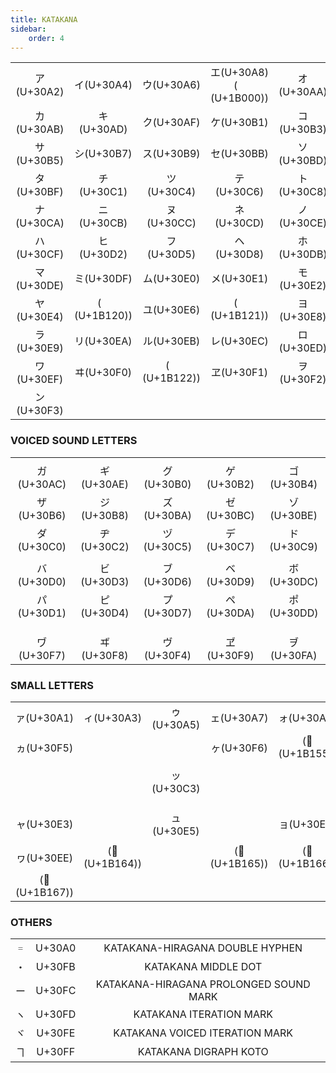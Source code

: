 ```yaml
---
title: KATAKANA
sidebar:
    order: 4
---
```


<link rel="preconnect" href="https://fonts.googleapis.com">
<link rel="preconnect" href="https://fonts.gstatic.com" crossorigin>
<link href="https://fonts.googleapis.com/css2?family=Noto+Serif+Hentaigana:wght@200..900&display=swap" rel="stylesheet">
<style>
.hentaigana {
  font-family: "Noto Serif Hentaigana", serif;
  font-optical-sizing: auto;
  font-style: normal;
}
</style>

||||||
|:---:|:---:|:---:|:---:|:---:|
|&#x30A2;(U+30A2)|&#x30A4;(U+30A4)|&#x30A6;(U+30A6)|&#x30A8;(U+30A8)<br>(<span class="hentaigana">&#x1B000;</span>(U+1B000))|&#x30AA;(U+30AA)|
|&#x30AB;(U+30AB)|&#x30AD;(U+30AD)|&#x30AF;(U+30AF)|&#x30B1;(U+30B1)|&#x30B3;(U+30B3)|
|&#x30B5;(U+30B5)|&#x30B7;(U+30B7)|&#x30B9;(U+30B9)|&#x30BB;(U+30BB)|&#x30BD;(U+30BD)|
|&#x30BF;(U+30BF)|&#x30C1;(U+30C1)|&#x30C4;(U+30C4)|&#x30C6;(U+30C6)|&#x30C8;(U+30C8)|
|&#x30CA;(U+30CA)|&#x30CB;(U+30CB)|&#x30CC;(U+30CC)|&#x30CD;(U+30CD)|&#x30CE;(U+30CE)|
|&#x30CF;(U+30CF)|&#x30D2;(U+30D2)|&#x30D5;(U+30D5)|&#x30D8;(U+30D8)|&#x30DB;(U+30DB)|
|&#x30DE;(U+30DE)|&#x30DF;(U+30DF)|&#x30E0;(U+30E0)|&#x30E1;(U+30E1)|&#x30E2;(U+30E2)|
|&#x30E4;(U+30E4)|(<span class="hentaigana">&#x1B120;</span>(U+1B120))|&#x30E6;(U+30E6)|(<span class="hentaigana">&#x1B121;</span>(U+1B121))|&#x30E8;(U+30E8)|
|&#x30E9;(U+30E9)|&#x30EA;(U+30EA)|&#x30EB;(U+30EB)|&#x30EC;(U+30EC)|&#x30ED;(U+30ED)|
|&#x30EF;(U+30EF)|&#x30F0;(U+30F0)|(<span class="hentaigana">&#x1B122;</span>(U+1B122))|&#x30F1;(U+30F1)|&#x30F2;(U+30F2)|
|&#x30F3;(U+30F3)|||||

### VOICED SOUND LETTERS

||||||
|:---:|:---:|:---:|:---:|:---:|
||||||
|&#x30AC;(U+30AC)|&#x30AE;(U+30AE)|&#x30B0;(U+30B0)|&#x30B2;(U+30B2)|&#x30B4;(U+30B4)|
|&#x30B6;(U+30B6)|&#x30B8;(U+30B8)|&#x30BA;(U+30BA)|&#x30BC;(U+30BC)|&#x30BE;(U+30BE)|
|&#x30C0;(U+30C0)|&#x30C2;(U+30C2)|&#x30C5;(U+30C5)|&#x30C7;(U+30C7)|&#x30C9;(U+30C9)|
||||||
|&#x30D0;(U+30D0)|&#x30D3;(U+30D3)|&#x30D6;(U+30D6)|&#x30D9;(U+30D9)|&#x30DC;(U+30DC)|
|&#x30D1;(U+30D1)|&#x30D4;(U+30D4)|&#x30D7;(U+30D7)|&#x30DA;(U+30DA)|&#x30DD;(U+30DD)|
||||||
||||||
||||||
|&#x30F7;(U+30F7)|&#x30F8;(U+30F8)|&#x30F4;(U+30F4)|&#x30F9;(U+30F9)|&#x30FA;(U+30FA)|


### SMALL LETTERS

||||||
|:---:|:---:|:---:|:---:|:---:|
|&#x30A1;(U+30A1)|&#x30A3;(U+30A3)|&#x30A5;(U+30A5)|&#x30A7;(U+30A7)|&#x30A9;(U+30A9)|
|&#x30F5;(U+30F5)|||&#x30F6;(U+30F6)|(&#x1B155;(U+1B155))|
||||||
|||&#x30C3;(U+30C3)|||
||||||
||||||
||||||
|&#x30E3;(U+30E3)||&#x30E5;(U+30E5)||&#x30E7;(U+30E7)|
||||||
|&#x30EE;(U+30EE)|(&#x1B164;(U+1B164))||(&#x1B165;(U+1B165))|(&#x1B166;(U+1B166))|
|(&#x1B167;(U+1B167))|||||

### OTHERS

||||
|:---:|:---:|:---:|
|&#x30A0;|U+30A0|KATAKANA-HIRAGANA DOUBLE HYPHEN|
|&#x30FB;|U+30FB|KATAKANA MIDDLE DOT|
|&#x30FC;|U+30FC|KATAKANA-HIRAGANA PROLONGED SOUND MARK|
|&#x30FD;|U+30FD|KATAKANA ITERATION MARK|
|&#x30FE;|U+30FE|KATAKANA VOICED ITERATION MARK|
|&#x30FF;|U+30FF|KATAKANA DIGRAPH KOTO|
